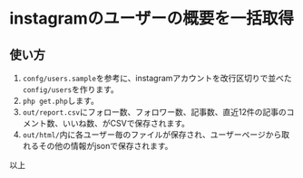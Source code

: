 instagramのユーザーの概要を一括取得
==================================

## 使い方

1. `confg/users.sample`を参考に、instagramアカウントを改行区切りで並べた`config/users`を作ります。
2. `php get.php`します。
3. `out/report.csv`にフォロー数、フォロワー数、記事数、直近12件の記事のコメント数、いいね数、がCSVで保存されます。
4. `out/html/`内に各ユーザー毎のファイルが保存され、ユーザーページから取れるその他の情報がjsonで保存されます。

以上
